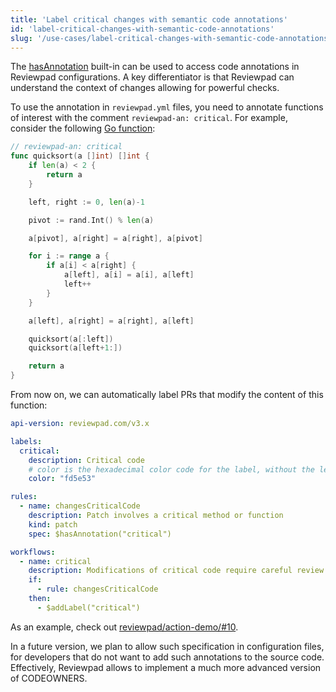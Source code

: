 ```yaml
---
title: 'Label critical changes with semantic code annotations'
id: 'label-critical-changes-with-semantic-code-annotations'
slug: '/use-cases/label-critical-changes-with-semantic-code-annotations'
---
```


The [hasAnnotation](../../reviewpad-file-specification/aladino-specification/aladino-built-ins.mdx#hasannotation) built-in can be used to access code annotations in Reviewpad configurations. A key differentiator is that Reviewpad can understand the context of changes allowing for powerful checks.

To use the annotation in `reviewpad.yml` files, you need to annotate functions of interest with the comment `reviewpad-an: critical`. For example, consider the following [Go function](https://github.com/reviewpad/action-demo/blob/policies/go/quicksort.go#L6):

```go
// reviewpad-an: critical
func quicksort(a []int) []int {
	if len(a) < 2 {
		return a
	}

	left, right := 0, len(a)-1

	pivot := rand.Int() % len(a)

	a[pivot], a[right] = a[right], a[pivot]

	for i := range a {
		if a[i] < a[right] {
			a[left], a[i] = a[i], a[left]
			left++
		}
	}

	a[left], a[right] = a[right], a[left]

	quicksort(a[:left])
	quicksort(a[left+1:])

	return a
}
```

From now on, we can automatically label PRs that modify the content of this function:

```yaml
api-version: reviewpad.com/v3.x

labels:
  critical:
    description: Critical code
    # color is the hexadecimal color code for the label, without the leading #.
    color: "fd5e53"

rules:
  - name: changesCriticalCode
    description: Patch involves a critical method or function
    kind: patch
    spec: $hasAnnotation("critical")

workflows:
  - name: critical
    description: Modifications of critical code require careful review
    if:
      - rule: changesCriticalCode
    then:
      - $addLabel("critical")
```

As an example, check out [reviewpad/action-demo/#10](https://github.com/reviewpad/action-demo/pull/10).

In a future version, we plan to allow such specification in configuration files, for developers that do not want to add such annotations to the source code. Effectively, Reviewpad allows to implement a much more advanced version of CODEOWNERS.